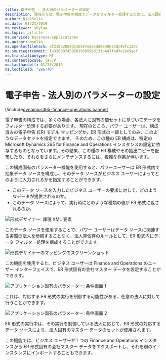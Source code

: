 ```yaml
---
title: 電子申告 - 法人別のパラメーターの設定
description: 現時点では、電子申告の構成でデータをフィルター処理するために、法人固有の値を設定する機能はありません。
author: NickSelin
ms.date: 01/21/2019
ms.reviewer: shylaw
ms.topic: article
ms.service: business-applications
ms.author: nselin
ms.openlocfilehash: af21632089dc16587e2e5dd9840673dc45fc13ac
ms.sourcegitcommit: 1a326997459281936558d131b647fad3a28e5aef
ms.translationtype: HT
ms.contentlocale: ja-JP
ms.lasthandoff: 01/23/2019
ms.locfileid: "286770"
---
```

#  <a name="electronic-reporting---setting-up-parameters-by-legal-entity"></a>電子申告 - 法人別のパラメーターの設定
[!include[dynamics365-finance-operations banner](../includes/dynamics365-finance-operations.md)]

電子申告の構成では、多くの場合、各法人に固有の値セットに基づいてデータをフィルター処理する必要があります。 現在のところ、パワー ユーザーは、構成済みの電子申告 (ER) モデル マッピングか、ER 形式の一部としてのみ、このようなデータセットを指定できます。 そのため、この種の ER 構成は、特定の Microsoft Dynamics 365 for Finance and Operations インスタンスの設定に依存するものとなっています。その結果、この種の ER 構成やその抽出コピーを配布したり、それらをさらにメンテナンスするには、複雑な作業が伴います。

この構成固有のパラメーター機能を使用すると、パワーユーザーは ER 形式内で抽象データ ソースを構成し、そのデータ ソースがビジネス ユーザーによってどのように入力されるかを指定することができます。

-   このデータ ソースを入力したビジネス ユーザーの要求に対して、どのようなデータが提供されるのか。
-   このデータ ソースによって、実行時にどのような種類の値が ER 形式に返されるのか。

![形式デザイナー: 課税 XML 要素](media/ER-setup-parameters-designer.png "形式デザイナー: 課税 XML 要素")

このデータ ソースを使用することで、パワー ユーザーはデータ ソースに関連する実際の法人を参照することなく、法人非依存のルールとして、ER 形式内にデータ フィルター処理を構成することができます。

![形式デザイナーのマッピングのスクリーンショット](media/ER-setup-parameters-datasource.png "形式デザイナーのマッピングのスクリーンショット")

この機能を使用すると、ビジネス ユーザーは Finance and Operations のユーザー インターフェイスで、ER 形式固有の会社マスター データを設定することができます。

![アプリケーション固有のパラメーター: 条件画面 1](media/ER-setup-parameters-UI.png "アプリケーション固有のパラメーター: 条件画面 1")

これは、対応する ER 形式の実行を制御する可能性がある、任意の法人に対して行うことができます。

![アプリケーション固有のパラメーター: 条件画面 2](media/ER-setup-parameters-UI-screen-2.png "アプリケーション固有のパラメーター: 条件画面 2")

ER 形式の実行中は、その実行を制御している法人に応じて、ER 形式の対応するデータ ソースにより、法人固有のマスター データのセットが使用されます。

この機能では、ビジネス ユーザーが 1 つの Finance and Operations インスタンスから ER 形式固有の会社マスター データをエクスポートし、それを別のインスタンスにインポートすることもできます。

